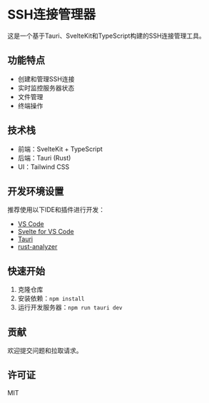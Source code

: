 # SSH连接管理器

这是一个基于Tauri、SvelteKit和TypeScript构建的SSH连接管理工具。

## 功能特点

- 创建和管理SSH连接
- 实时监控服务器状态
- 文件管理
- 终端操作

## 技术栈

- 前端：SvelteKit + TypeScript
- 后端：Tauri (Rust)
- UI：Tailwind CSS

## 开发环境设置

推荐使用以下IDE和插件进行开发：

- [VS Code](https://code.visualstudio.com/)
- [Svelte for VS Code](https://marketplace.visualstudio.com/items?itemName=svelte.svelte-vscode)
- [Tauri](https://marketplace.visualstudio.com/items?itemName=tauri-apps.tauri-vscode)
- [rust-analyzer](https://marketplace.visualstudio.com/items?itemName=rust-lang.rust-analyzer)

## 快速开始

1. 克隆仓库
2. 安装依赖：`npm install`
3. 运行开发服务器：`npm run tauri dev`

## 贡献

欢迎提交问题和拉取请求。

## 许可证

MIT

